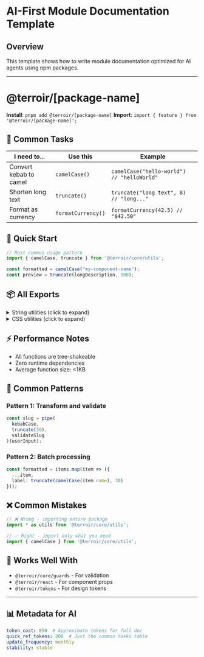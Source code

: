 # AI-First Module Documentation Template

## Overview

This template shows how to write module documentation optimized for AI agents using npm packages.

---

# @terroir/[package-name]

**Install**: `pnpm add @terroir/[package-name]`
**Import**: `import { feature } from '@terroir/[package-name]';`

## 🎯 Common Tasks

| I need to... | Use this | Example |
|--------------|----------|---------|
| Convert kebab to camel | `camelCase()` | `camelCase("hello-world") // "helloWorld"` |
| Shorten long text | `truncate()` | `truncate("long text", 8) // "long..."` |
| Format as currency | `formatCurrency()` | `formatCurrency(42.5) // "$42.50"` |

## 🚀 Quick Start

```typescript
// Most common usage pattern
import { camelCase, truncate } from '@terroir/core/utils';

const formatted = camelCase("my-component-name");
const preview = truncate(longDescription, 100);
```

## 📦 All Exports

<details>
<summary>String utilities (click to expand)</summary>

| Function | Type | Description |
|----------|------|-------------|
| `camelCase` | `(str: string) => string` | Convert to camelCase |
| `kebabCase` | `(str: string) => string` | Convert to kebab-case |
| `truncate` | `(str: string, max: number) => string` | Truncate with ellipsis |

</details>

<details>
<summary>CSS utilities (click to expand)</summary>

| Function | Type | Description |
|----------|------|-------------|
| `cssVar` | `(name: string) => string` | Create CSS variable |
| `spacing` | `(n: number) => string` | Get spacing value |

</details>

## ⚡ Performance Notes

- All functions are tree-shakeable
- Zero runtime dependencies
- Average function size: <1KB

## 🔧 Common Patterns

### Pattern 1: Transform and validate

```typescript
const slug = pipe(
  kebabCase,
  truncate(50),
  validateSlug
)(userInput);
```

### Pattern 2: Batch processing

```typescript
const formatted = items.map(item => ({
  ...item,
  label: truncate(camelCase(item.name), 30)
}));
```

## ❌ Common Mistakes

```typescript
// ❌ Wrong - importing entire package
import * as utils from '@terroir/core/utils';

// ✅ Right - import only what you need
import { camelCase } from '@terroir/core/utils';
```

## 🤝 Works Well With

- `@terroir/core/guards` - For validation
- `@terroir/react` - For component props
- `@terroir/tokens` - For design tokens

---

## 📊 Metadata for AI

```yaml
token_cost: 850  # Approximate tokens for full doc
quick_ref_tokens: 200  # Just the common tasks table
update_frequency: monthly
stability: stable
```
